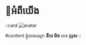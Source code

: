 <!-- ---
title: Getting Started With ExpressJS
description: ExpressJS is a minimalistic framework for Node.js. It can be used to create powerful APIs.
head.title: Getting Started With ExpressJS
head.description: ExpressJS is a minimalistic framework for Node.js. It can be used to create powerful APIs.
--- -->

# 📑អំពីយើង
::card
![avatar](https://lh3.googleusercontent.com/a-/AFdZucpbclvgPqLmEmVoxsKYWGcRubchtfeH2SMmthNvoQ=s192-c-rg-br100)

#content
ខ្ញុំបាទឈ្មោះ **នឺយ មិច** ភេទ **ប្រុស** 
::